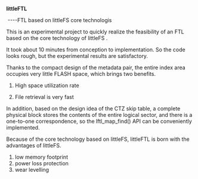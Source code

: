 **littleFTL**

​    ----FTL based on littleFS core technologis



  This is an experimental project to quickly realize the feasibility of an FTL based on the core technology of  littleFS .

  It took about 10 minutes from conception to implementation. So the code looks rough, but the experimental results are satisfactory.

  Thanks to the compact design of the metadata pair, the entire index area occupies very little FLASH space, which brings two benefits.

1. High space utilization rate

2. File retrieval is very fast

  In addition, based on the design idea of the CTZ skip table, a complete physical block stores the contents of the entire logical sector, and there is a one-to-one correspondence, so the lftl_map_find() API can be conveniently implemented.

Because of the core technology based on littleFS, littleFTL is born with the advantages of littleFS.

1. low memory footprint
2. power loss protection
3. wear levelling